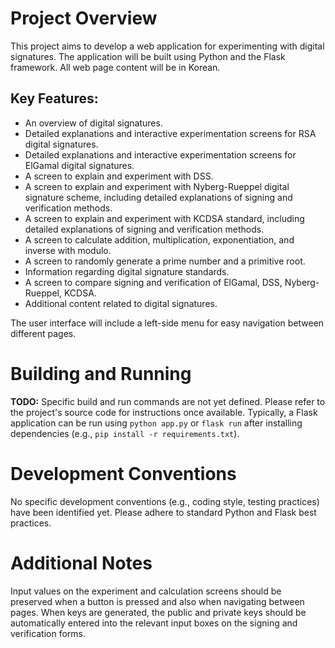 # Project Overview

This project aims to develop a web application for experimenting with digital signatures. The application will be built using Python and the Flask framework. All web page content will be in Korean.

## Key Features:
*   An overview of digital signatures.
*   Detailed explanations and interactive experimentation screens for RSA digital signatures.
*   Detailed explanations and interactive experimentation screens for ElGamal digital signatures.
*   A screen to explain and experiment with DSS.
*   A screen to explain and experiment with Nyberg-Rueppel digital signature scheme, including detailed explanations of signing and verification methods.
*   A screen to explain and experiment with KCDSA standard, including detailed explanations of signing and verification methods.
*   A screen to calculate addition, multiplication, exponentiation, and inverse with modulo.
*   A screen to randomly generate a prime number and a primitive root.
*   Information regarding digital signature standards.
*   A screen to compare signing and verification of ElGamal, DSS, Nyberg-Rueppel, KCDSA.
*   Additional content related to digital signatures.

The user interface will include a left-side menu for easy navigation between different pages.

# Building and Running

**TODO:** Specific build and run commands are not yet defined. Please refer to the project's source code for instructions once available. Typically, a Flask application can be run using `python app.py` or `flask run` after installing dependencies (e.g., `pip install -r requirements.txt`).

# Development Conventions

No specific development conventions (e.g., coding style, testing practices) have been identified yet. Please adhere to standard Python and Flask best practices.

# Additional Notes

Input values on the experiment and calculation screens should be preserved when a button is pressed and also when navigating between pages.
When keys are generated, the public and private keys should be automatically entered into the relevant input boxes on the signing and verification forms.